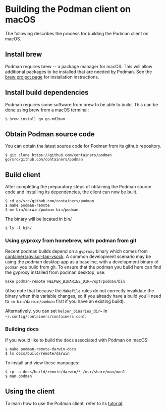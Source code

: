 # Building the Podman client on macOS

The following describes the process for building the Podman client on macOS.

## Install brew
Podman requires brew -- a package manager for macOS.  This will allow additional packages to be installed that are
needed by Podman.  See the [brew project page](https://brew.sh/) for installation instructions.

## Install build dependencies
Podman requires some software from brew to be able to build.  This can be done using brew from a macOS terminal:

```
$ brew install go go-md2man
```

## Obtain Podman source code

You can obtain the latest source code for Podman from its github repository.

```
$ git clone https://github.com/containers/podman go/src/github.com/containers/podman
```

## Build client
After completing the preparatory steps of obtaining the Podman source code and installing its dependencies, the client
can now be built.

```
$ cd go/src/github.com/containers/podman
$ make podman-remote
$ mv bin/darwin/podman bin/podman
```

The binary will be located in bin/
```
$ ls -l bin/
```

### Using gvproxy from homebrew, with podman from git

Recent podman builds depend on a `gvproxy` binary which comes from [containers/gvisor-tap-vsock](https://github.com/containers/gvisor-tap-vsock).  A common development scenario may be using the podman desktop app as a baseline, with a development
binary of `podman` you build from git.  To ensure that the podman you build here can find the gvproxy installed from podman desktop, use:

`make podman-remote HELPER_BINARIES_DIR=/opt/podman/bin`

(Also note that because the `Makefile` rules do not correctly invalidate the binary when this variable changes,
 so if you already have a build you'll need to `rm bin/darwin/podman` first if you have an existing build).

Alternatively, you can set `helper_binaries_dir=` in `~/.config/containers/containers.conf`.

### Building docs

If you would like to build the docs associated with Podman on macOS:
```
$ make podman-remote-darwin-docs
$ ls docs/build/remote/darwin
```

To install and view these manpages:

```
$ cp -a docs/build/remote/darwin/* /usr/share/man/man1
$ man podman
```

## Using the client

To learn how to use the Podman client, refer to its
[tutorial](https://github.com/containers/podman/blob/main/docs/tutorials/remote_client.md).
